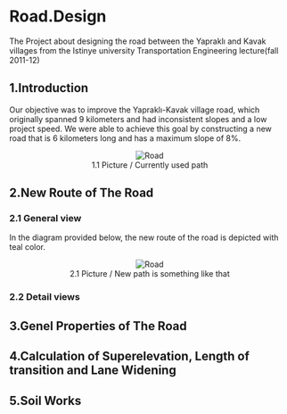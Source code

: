 # Road.Design
The Project about designing the road between the Yapraklı and Kavak villages from the Istinye university Transportation Engineering lecture(fall 2011-12)
## 1.Introduction
Our objective was to improve the Yapraklı-Kavak village road, which originally spanned 9 kilometers and had inconsistent slopes and a low project speed. We were able to achieve this goal by constructing a new road that is 6 kilometers long and has a maximum slope of 8%. 
<p align="center">
  <img src="https://user-images.githubusercontent.com/95945518/224314906-d90b716e-c873-4e8e-9e32-8b525f180b03.png" alt="Road" />
  <br>1.1 Picture / Currently used path</br>
</p>

## 2.New Route of The Road
### 2.1 General view
In the diagram provided below, the new route of the road is depicted with teal color.
<p align="center">
  <img src="https://user-images.githubusercontent.com/95945518/224319755-765e8bab-1f5d-4663-b8ae-2254817bf249.png" alt="Road" />
  <br>2.1 Picture / New path is something like that</br>
</p>

### 2.2 Detail views

## 3.Genel Properties of The Road

## 4.Calculation of Superelevation, Length of transition and Lane Widening

## 5.Soil Works
